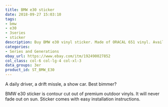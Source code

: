 ```yaml
---
title: BMW e30 sticker
date: 2018-09-27 15:03:10
tags:
- bmw
- e30
- 3series
- sticker
description: Buy BMW e30 vinyl sticker. Made of ORACAL 651 vinyl. Available in different colors.
categories:
- Series and Generations
ebay_url: https://www.ebay.com/itm/192490027852
col_class: col-6 col-lg-4 col-xl-3
data_groups: 3er
product_id: ST_BMW_E30
---
```


A daily driver, a drift missle, a show car. Best bimmer?

<!-- more -->
<!-- {% asset_img content-image bmw-e30-vinyl-sticker.jpg 'BMW e30 drift stance vinyl sticker"BMW e30 vinyl sticker"' %} -->

BMW e30 sticker is contour cut out of premium outdoor vinyls. It will never fade out on sun. Sticker comes with easy installation instructions. 
